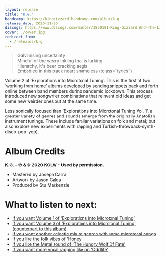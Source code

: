 ```yaml
---
layout: release
title: "K.G."
bandcamp: https://kinggizzard.bandcamp.com/album/k-g
release_date: 2020-11-20
discogs: https://www.discogs.com/master/1850181-King-Gizzard-And-The-Lizard-Wizard-KG-Explorations-Into-Microtonal-Tuning-Volume-2
cover: ./cover.jpg
redirect_from:
  - /releases/k-g
---
```


> Galvanising uncertainty  
> Mindful of the weary inkling that is lurking  
> Hierarchy, it's been cracking aegis  
> Embodied in this black heart shameless
{:class="lyrics"}

Volume 2 of ‘Explorations into Microtonal Tuning’. This is the first of two ‘working from home’ albums developed by sending snippets back and forth online between band members during pandemic lockdown. This process introduced new songwriter combinations that reinvent old ideas and get some new weirder ones out at the same time.

Less sonically focused than ‘Explorations into Microtonal Tuning Vol. 1’, a greater variety of genres and sounds emerge from the originally Anatolian instrument tunings. These include familar variations on folk and metal; but also explore new experiments with rapping and Turkish-throwback-synth-disco-pop (yep).

# Album Credits

**K.G. - ℗ & © 2020 KGLW - Used by permission.**

* Mastered by Joseph Carra
* Artwork by Jason Galea
* Produced by Stu Mackenzie

# What to listen to next:

*   [If you want Volume 1 of ‘Explorations into Microtonal Tuning’](../flying-microtonal-banana)
*   [If you want Volume 3 of ‘Explorations into Microtonal Tuning’ (counterpart to this album)](../lw)
*   [If you want another eclectic mix of genres with some microtonal songs](../gumboot-soup)
*   [If you like the folk vibes of 'Honey'](../paper-mache-dream-balloon)
*   [If you like the Metal sound of 'The Hungry Wolf Of Fate'](../infest-the-rats-nest)
*   [If you want more vocal rapping like on 'Oddlife'](../omnium-gatherum)
